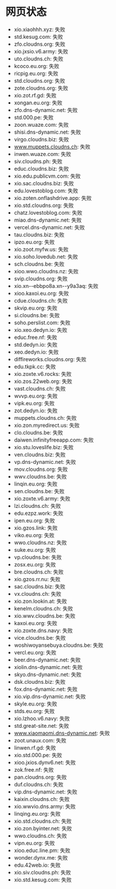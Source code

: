 # 网页状态
- xio.xiaohhh.xyz: 失败
- std.kesug.com: 失败
- zfo.cloudns.org: 失败
- xio.jxsio.v6.army: 失败
- uto.cloudns.ch: 失败
- kcoco.eu.org: 失败
- ricpig.eu.org: 失败
- std.cloudns.org: 失败
- zote.cloudns.org: 失败
- xio.zot.rf.gd: 失败
- xongan.eu.org: 失败
- zfo.dns-dynamic.net: 失败
- std.000.pe: 失败
- zoon.wuaze.com: 失败
- shisi.dns-dynamic.net: 失败
- virgo.cloudns.biz: 失败
- www.muppets.cloudns.ch: 失败
- inwen.wuaze.com: 失败
- siv.cloudns.ph: 失败
- educ.cloudns.biz: 失败
- xio.edu.publicvm.com: 失败
- xio.sac.cloudns.biz: 失败
- edu.lovestoblog.com: 失败
- xio.zoten.onflashdrive.app: 失败
- xio.std.cloudns.org: 失败
- chatz.lovestoblog.com: 失败
- miao.dns-dynamic.net: 失败
- vercel.dns-dynamic.net: 失败
- tau.cloudns.biz: 失败
- ipzo.eu.org: 失败
- xio.zoot.myfw.us: 失败
- xio.soho.lovedub.net: 失败
- sch.cloudns.be: 失败
- xioo.wwo.cloudns.nz: 失败
- svip.cloudns.org: 失败
- xio.xn--ebbpo8a.xn--y9a3aq: 失败
- xioo.kaxoi.eu.org: 失败
- cdue.cloudns.ch: 失败
- skvip.eu.org: 失败
- si.cloudns.be: 失败
- soho.perslist.com: 失败
- xio.xeo.dedyn.io: 失败
- educ.free.nf: 失败
- std.dedyn.io: 失败
- xeo.dedyn.io: 失败
- diffireworks.cloudns.org: 失败
- edu.tkpk.cc: 失败
- xio.zoxte.v6.rocks: 失败
- xio.zos.22web.org: 失败
- vast.cloudns.ch: 失败
- wvvp.eu.org: 失败
- vipk.eu.org: 失败
- zot.dedyn.io: 失败
- muppets.cloudns.ch: 失败
- xio.zon.myredirect.us: 失败
- clo.cloudns.be: 失败
- daiwen.infinityfreeapp.com: 失败
- xio.stu.loveslife.biz: 失败
- ven.cloudns.biz: 失败
- vp.dns-dynamic.net: 失败
- mov.cloudns.org: 失败
- wwv.cloudns.be: 失败
- linqin.eu.org: 失败
- sen.cloudns.be: 失败
- xio.zoxte.v6.army: 失败
- lzi.cloudns.ch: 失败
- edu.ezpz.work: 失败
- ipen.eu.org: 失败
- xio.gzos.link: 失败
- viko.eu.org: 失败
- wwo.cloudns.nz: 失败
- suke.eu.org: 失败
- vp.cloudns.be: 失败
- zosx.eu.org: 失败
- bre.cloudns.ch: 失败
- xio.gzos.rr.nu: 失败
- sac.cloudns.biz: 失败
- vx.cloudns.ch: 失败
- xio.zon.lookin.at: 失败
- kenelm.cloudns.ch: 失败
- xio.wwv.cloudns.be: 失败
- kaxoi.eu.org: 失败
- xio.zoxte.dns.navy: 失败
- vice.cloudns.be: 失败
- woshiwoyansebuya.cloudns.be: 失败
- vercl.eu.org: 失败
- beer.dns-dynamic.net: 失败
- xiolin.dns-dynamic.net: 失败
- skyo.dns-dynamic.net: 失败
- dsk.cloudns.biz: 失败
- fox.dns-dynamic.net: 失败
- xio.vip.dns-dynamic.net: 失败
- skyle.eu.org: 失败
- stds.eu.org: 失败
- xio.lzhoo.v6.navy: 失败
- std.great-site.net: 失败
- www.xiaomaomi.dns-dynamic.net: 失败
- zoot.unaux.com: 失败
- linwen.rf.gd: 失败
- xio.std.000.pe: 失败
- xioo.jxios.dynv6.net: 失败
- zok.free.nf: 失败
- pan.cloudns.org: 失败
- duf.cloudns.ch: 失败
- vip.dns-dynamic.net: 失败
- kaixin.cloudns.ch: 失败
- xio.wwvio.dns.army: 失败
- linqing.eu.org: 失败
- xio.std.cloudns.ch: 失败
- xio.zon.byinter.net: 失败
- wwo.cloudns.ch: 失败
- vipn.eu.org: 失败
- xioo.educ.line.pm: 失败
- wonder.dynx.me: 失败
- edu.42web.io: 失败
- xio.siv.cloudns.ph: 失败
- xio.std.kesug.com: 失败
